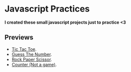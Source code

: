 # Javascript Practices

**I created these small javascript projects just to practice <3**

## Previews
* [Tic Tac Toe]([https://markdownlivepreview.com/](https://chickenonfloor.github.io/Javascript/Tic-Tac-Toe/)).
* [Guess The Number]([https://markdownlivepreview.com/](https://chickenonfloor.github.io/Javascript/Guess-The-Number/)).
* [Rock Paper Scissor]([https://markdownlivepreview.com/](https://chickenonfloor.github.io/Javascript/Rock-Paper-Scissor/)).
* [Counter (Not a game)]([https://markdownlivepreview.com/](https://chickenonfloor.github.io/Javascript/counter/)).
